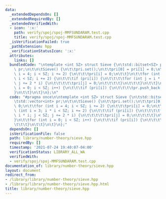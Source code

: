 ```yaml
---
data:
  _extendedDependsOn: []
  _extendedRequiredBy: []
  _extendedVerifiedWith:
  - icon: ':x:'
    path: verify/spoj/spoj-MMFSUNDARAM.test.cpp
    title: verify/spoj/spoj-MMFSUNDARAM.test.cpp
  _isVerificationFailed: true
  _pathExtension: hpp
  _verificationStatusIcon: ':x:'
  attributes:
    links: []
  bundledCode: "\ntemplate <int SZ> struct Sieve {\n\tstd::bitset<SZ> pri;\n\tstd::vector<int>\
    \ pr;\n\t\n\tSieve() {\n\t\tpri.set();\n\t\tpri[0] = pri[1] = 0;\n\t\tfor (int\
    \ i = 4; i < SZ; i += 2) {\n\t\t\tpri[i] = 0;\n\t\t}\n\t\tfor (int i = 3; i *\
    \ i < SZ; i += 2) {\n\t\t\tif (pri[i]) {\n\t\t\t\tfor (int j = i * i; j < SZ;\
    \ j += 2 * i) {\n\t\t\t\t\tpri[j] = 0;\n\t\t\t\t}\n\t\t\t}\n\t\t}\n\t\tfor (int\
    \ i = 0; i < SZ; i++) {\n\t\t\tif (pri[i]) {\n\t\t\t\tpr.push_back(i);\n\t\t\t\
    }\n\t\t}\n\t}\n};\n"
  code: "#pragma once\n\ntemplate <int SZ> struct Sieve {\n\tstd::bitset<SZ> pri;\n\
    \tstd::vector<int> pr;\n\t\n\tSieve() {\n\t\tpri.set();\n\t\tpri[0] = pri[1] =\
    \ 0;\n\t\tfor (int i = 4; i < SZ; i += 2) {\n\t\t\tpri[i] = 0;\n\t\t}\n\t\tfor\
    \ (int i = 3; i * i < SZ; i += 2) {\n\t\t\tif (pri[i]) {\n\t\t\t\tfor (int j =\
    \ i * i; j < SZ; j += 2 * i) {\n\t\t\t\t\tpri[j] = 0;\n\t\t\t\t}\n\t\t\t}\n\t\t\
    }\n\t\tfor (int i = 0; i < SZ; i++) {\n\t\t\tif (pri[i]) {\n\t\t\t\tpr.push_back(i);\n\
    \t\t\t}\n\t\t}\n\t}\n};"
  dependsOn: []
  isVerificationFile: false
  path: library/number-theory/sieve.hpp
  requiredBy: []
  timestamp: '2021-07-24 19:40:07-04:00'
  verificationStatus: LIBRARY_ALL_WA
  verifiedWith:
  - verify/spoj/spoj-MMFSUNDARAM.test.cpp
documentation_of: library/number-theory/sieve.hpp
layout: document
redirect_from:
- /library/library/number-theory/sieve.hpp
- /library/library/number-theory/sieve.hpp.html
title: library/number-theory/sieve.hpp
---
```

